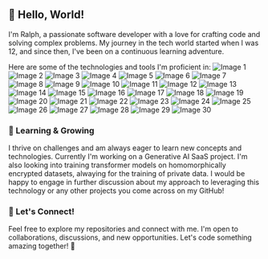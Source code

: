 ## 👋 Hello, World! 

I'm Ralph, a passionate software developer with a love for crafting code and solving complex problems. My journey in the tech world started when I was 12, and since then, I've been on a continuous learning adventure.

Here are some of the technologies and tools I'm proficient in:
![Image 1](https://user-images.githubusercontent.com/25181517/192158954-f88b5814-d510-4564-b285-dff7d6400dad.png)
![Image 2](https://user-images.githubusercontent.com/25181517/183898674-75a4a1b1-f960-4ea9-abcb-637170a00a75.png)
![Image 3](https://user-images.githubusercontent.com/25181517/202896760-337261ed-ee92-4979-84c4-d4b829c7355d.png)
![Image 4](https://user-images.githubusercontent.com/25181517/189716855-2c69ca7a-5149-4647-936d-780610911353.png)
![Image 5](https://user-images.githubusercontent.com/25181517/189715289-df3ee512-6eca-463f-a0f4-c10d94a06b2f.png)
![Image 6](https://user-images.githubusercontent.com/25181517/189716630-fe6c084c-6c66-43af-aa49-64c8aea4a5c2.png)
![Image 7](https://user-images.githubusercontent.com/25181517/117447155-6a868a00-af3d-11eb-9cfe-245df15c9f3f.png)
![Image 8](https://user-images.githubusercontent.com/25181517/183890595-779a7e64-3f43-4634-bad2-eceef4e80268.png)
![Image 9](https://user-images.githubusercontent.com/25181517/183897015-94a058a6-b86e-4e42-a37f-bf92061753e5.png)
![Image 10](https://user-images.githubusercontent.com/25181517/183890598-19a0ac2d-e88a-4005-a8df-1ee36782fde1.png)
![Image 11](https://user-images.githubusercontent.com/25181517/183568594-85e280a7-0d7e-4d1a-9028-c8c2209e073c.png)
![Image 12](https://user-images.githubusercontent.com/25181517/183859966-a3462d8d-1bc7-4880-b353-e2cbed900ed6.png)
![Image 13](https://user-images.githubusercontent.com/25181517/187896150-cc1dcb12-d490-445c-8e4d-1275cd2388d6.png)
![Image 14](https://github.com/marwin1991/profile-technology-icons/assets/136815194/5f8c622c-c217-4649-b0a9-7e0ee24bd704)
![Image 15](https://github.com/marwin1991/profile-technology-icons/assets/62091613/b40892ef-efb8-4b0e-a6b5-d1cfc2f3fc35)
![Image 16](https://user-images.githubusercontent.com/25181517/117201156-9a724800-adec-11eb-9a9d-3cd0f67da4bc.png)
![Image 17](https://user-images.githubusercontent.com/25181517/117201470-f6d56780-adec-11eb-8f7c-e70e376cfd07.png)
![Image 18](https://user-images.githubusercontent.com/25181517/192106073-90fffafe-3562-4ff9-a37e-c77a2da0ff58.png)
![Image 19](https://user-images.githubusercontent.com/25181517/183423507-c056a6f9-1ba8-4312-a350-19bcbc5a8697.png)
![Image 20](https://user-images.githubusercontent.com/25181517/183423775-2276e25d-d43d-4e58-890b-edbc88e915f7.png)
![Image 21](https://user-images.githubusercontent.com/25181517/184117132-9e89a93b-65fb-47c3-91e7-7d0f99e7c066.png)
![Image 22](https://user-images.githubusercontent.com/25181517/183570228-6a040b9f-3ddf-47a2-a201-743121dac664.png)
![Image 23](https://user-images.githubusercontent.com/25181517/186150365-da1eccce-6201-487c-8649-45e9e99435fd.png)
![Image 24](https://user-images.githubusercontent.com/25181517/117208740-bfb78400-adf5-11eb-97bb-09072b6bedfc.png)
![Image 25](https://user-images.githubusercontent.com/25181517/182884177-d48a8579-2cd0-447a-b9a6-ffc7cb02560e.png)
![Image 26](https://user-images.githubusercontent.com/25181517/192158606-7c2ef6bd-6e04-47cf-b5bc-da2797cb5bda.png)
![Image 27](https://user-images.githubusercontent.com/25181517/117207330-263ba280-adf4-11eb-9b97-0ac5b40bc3be.png)
![Image 28](https://user-images.githubusercontent.com/25181517/182534006-037f08b5-8e7b-4e5f-96b6-5d2a5558fa85.png)
![Image 29](https://user-images.githubusercontent.com/25181517/223639822-2a01e63a-a7f9-4a39-8930-61431541bc06.png)
![Image 30](https://user-images.githubusercontent.com/25181517/184103699-d1b83c07-2d83-4d99-9a1e-83bd89e08117.png)

### 🌱 Learning & Growing

I thrive on challenges and am always eager to learn new concepts and technologies. Currently I'm working on a Generative AI SaaS project. I'm also looking into training transformer models on homomorphically encrypted datasets, alwaying for the training of private data. I would be happy to engage in further discussion about my approach to leveraging this technology or any other projects you come across on my GitHub!

### 🤝 Let's Connect!

Feel free to explore my repositories and connect with me. I'm open to collaborations, discussions, and new opportunities. Let's code something amazing together! 🚀
